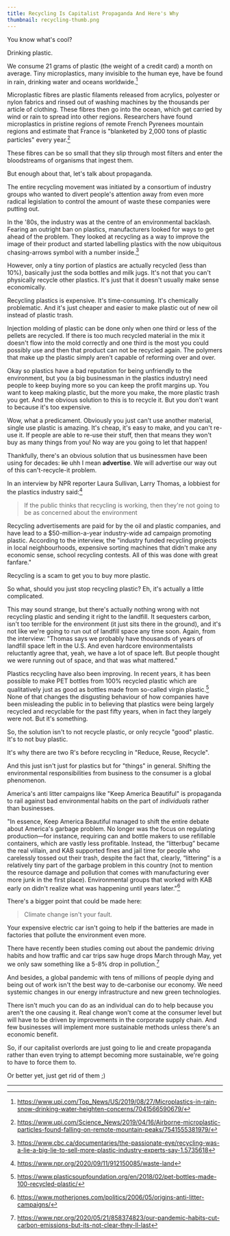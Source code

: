 ```yaml
---
title: Recycling Is Capitalist Propaganda And Here's Why
thumbnail: recycling-thumb.png
---
```


You know what's cool?

Drinking plastic.

We consume 21 grams of plastic (the weight of a credit card) a month on average. Tiny microplastics, many invisible to the human eye, have be found in rain, drinking water and oceans worldwide.[^1]

Microplastic fibres are plastic filaments released from acrylics, polyester or nylon fabrics and rinsed out of washing machines by the thousands per article of clothing. These fibres then go into the ocean, which get carried by wind or rain to spread into other regions. Researchers have found microplastics in pristine regions of remote French Pyrenees mountain regions and estimate that France is "blanketed by 2,000 tons of plastic particles" every year.[^2]

These fibres can be so small that they slip through most filters and enter the bloodstreams of organisms that ingest them.

But enough about that, let's talk about propaganda.

The entire recycling movement was initiated by a consortium of industry groups who wanted to divert people's attention away from even more radical legislation to control the amount of waste these companies were putting out.

In the '80s, the industry was at the centre of an environmental backlash. Fearing an outright ban on plastics, manufacturers looked for ways to get ahead of the problem. They looked at recycling as a way to improve the image of their product and started labelling plastics with the now ubiquitous chasing-arrows symbol with a number inside.[^3]

However, only a tiny portion of plastics are actually recycled (less than 10%), basically just the soda bottles and milk jugs. It's not that you can't physically recycle other plastics. It's just that it doesn't usually make sense economically.

Recycling plastics is expensive. It's time-consuming. It's chemically problematic. And it's just cheaper and easier to make plastic out of new oil instead of plastic trash.

Injection molding of plastic can be done only when one third or less of the pellets are recycled. If there is too much recycled material in the mix it doesn't flow into the mold correctly and one third is the most you could possibly use and then that product can not be recycled again. The polymers that make up the plastic simply aren't capable of reforming over and over.

Okay so plastics have a bad reputation for being unfriendly to the environment, but you (a big businessman in the plastics industry) need people to keep buying more so you can keep the profit margins up. You want to keep making plastic, but the more you make, the more plastic trash you get. And the obvious solution to this is to recycle it. But you don't want to because it's too expensive.

Wow, what a predicament. Obviously you just can't use another material, single use plastic is amazing. It's cheap, it's easy to make, and you can't re-use it. If people are able to re-use their stuff, then that means they won't buy as many things from you! No way are you going to let that happen!

Thankfully, there's an obvious solution that us businessmen have been using for decades: ~~lie~~ uhh I mean **advertise**. We will advertise our way out of this can't-recycle-it problem.

In an interview by NPR reporter Laura Sullivan, Larry Thomas, a lobbiest for the plastics industry said:[^4]

> If the public thinks that recycling is working, then they're not going to be as concerned about the environment

Recycling advertisements are paid for by the oil and plastic companies, and have lead to a $50-million-a-year industry-wide ad campaign promoting plastic. According to the interview, the "industry funded recycling projects in local neighbourhoods, expensive sorting machines that didn't make any economic sense, school recycling contests. All of this was done with great fanfare."

Recycling is a scam to get you to buy more plastic.

So what, should you just stop recycling plastic? Eh, it's actually a little complicated.

This may sound strange, but there's actually nothing wrong with not recycling plastic and sending it right to the landfill. It sequesters carbon, isn't too terrible for the environment (it just sits there in the ground), and it's not like we're going to run out of landfill space any time soon. Again, from the interview: "Thomas says we probably have thousands of years of landfill space left in the U.S. And even hardcore environmentalists reluctantly agree that, yeah, we have a lot of space left. But people thought we were running out of space, and that was what mattered."

Plastics recycling have also been improving. In recent years, it has been possible to make PET bottles from 100% recycled plastic which are qualitatively just as good as bottles made from so-called virgin plastic.[^5] None of that changes the disgusting behaviour of how companies have been misleading the public in to believing that plastics were being largely recycled and recyclable for the past fifty years, when in fact they largely were not. But it's something.

So, the solution isn't to not recycle plastic, or only recycle "good" plastic. It's to not buy plastic.

It's why there are two R's before recycling in "Reduce, Reuse, Recycle".

And this just isn't just for plastics but for "things" in general. Shifting the environmental responsibilities from business to the consumer is a global phenomenon.

America's anti litter campaigns like "Keep America Beautiful" is propaganda to rail against bad environmental habits on the part of _individuals_ rather than businesses.

"In essence, Keep America Beautiful managed to shift the entire debate about America's garbage problem. No longer was the focus on regulating production—for instance, requiring can and bottle makers to use refillable containers, which are vastly less profitable. Instead, the “litterbug” became the real villain, and KAB supported fines and jail time for people who carelessly tossed out their trash, despite the fact that, clearly, “littering” is a relatively tiny part of the garbage problem in this country (not to mention the resource damage and pollution that comes with manufacturing ever more junk in the first place). Environmental groups that worked with KAB early on didn't realize what was happening until years later."[^6]

There's a bigger point that could be made here:

> Climate change isn't your fault.

Your expensive electric car isn't going to help if the batteries are made in factories that pollute the environment even more.

There have recently been studies coming out about the pandemic driving habits and how traffic and car trips saw huge drops March through May, yet we only saw something like a 5-8% drop in pollution.[^7]

And besides, a global pandemic with tens of millions of people dying and being out of work isn't the best way to de-carbonise our economy. We need systemic changes in our energy infrastructure and new green technologies.

There isn't much you can do as an individual can do to help because you aren't the one causing it. Real change won't come at the consumer level but will have to be driven by improvements in the corporate supply chain. And few businesses will implement more sustainable methods unless there's an economic benefit.

So, if our capitalist overlords are just going to lie and create propaganda rather than even trying to attempt becoming more sustainable, we're going to have to force them to.

Or better yet, just get rid of them ;)

---

[^1]: https://www.upi.com/Top_News/US/2019/08/27/Microplastics-in-rain-snow-drinking-water-heighten-concerns/7041566590679/

[^2]: https://www.upi.com/Science_News/2019/04/16/Airborne-microplastic-particles-found-falling-on-remote-mountain-peaks/7541555381979/

[^3]: https://www.cbc.ca/documentaries/the-passionate-eye/recycling-was-a-lie-a-big-lie-to-sell-more-plastic-industry-experts-say-1.5735618

[^4]: https://www.npr.org/2020/09/11/912150085/waste-land

[^5]: https://www.plasticsoupfoundation.org/en/2018/02/pet-bottles-made-100-recycled-plastic/

[^6]: https://www.motherjones.com/politics/2006/05/origins-anti-litter-campaigns/

[^7]: https://www.npr.org/2020/05/21/858374823/our-pandemic-habits-cut-carbon-emissions-but-its-not-clear-they-ll-last
